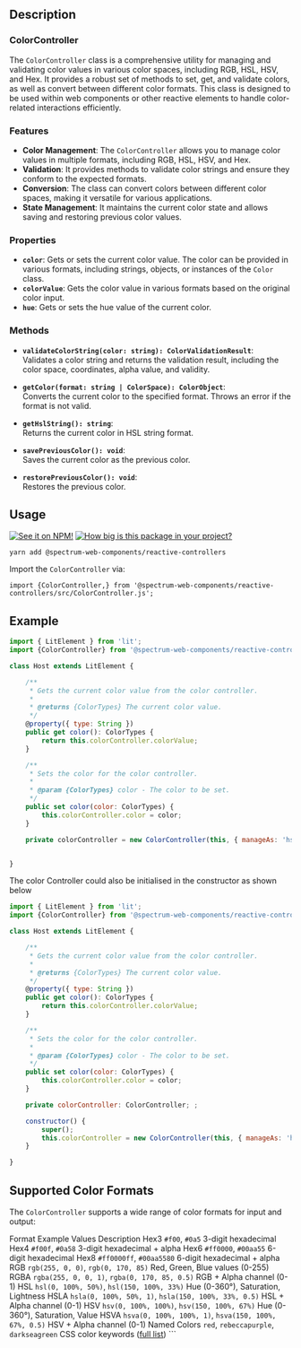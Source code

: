## Description

### ColorController

The `ColorController` class is a comprehensive utility for managing and validating color values in various color spaces, including RGB, HSL, HSV, and Hex. It provides a robust set of methods to set, get, and validate colors, as well as convert between different color formats. This class is designed to be used within web components or other reactive elements to handle color-related interactions efficiently.

### Features

- **Color Management**: The `ColorController` allows you to manage color values in multiple formats, including RGB, HSL, HSV, and Hex.
- **Validation**: It provides methods to validate color strings and ensure they conform to the expected formats.
- **Conversion**: The class can convert colors between different color spaces, making it versatile for various applications.
- **State Management**: It maintains the current color state and allows saving and restoring previous color values.

### Properties

- **`color`**: Gets or sets the current color value. The color can be provided in various formats, including strings, objects, or instances of the `Color` class.
- **`colorValue`**: Gets the color value in various formats based on the original color input.
- **`hue`**: Gets or sets the hue value of the current color.

### Methods

- **`validateColorString(color: string): ColorValidationResult`**:  
  Validates a color string and returns the validation result, including the color space, coordinates, alpha value, and validity.

- **`getColor(format: string | ColorSpace): ColorObject`**:  
  Converts the current color to the specified format. Throws an error if the format is not valid.

- **`getHslString(): string`**:  
  Returns the current color in HSL string format.

- **`savePreviousColor(): void`**:  
  Saves the current color as the previous color.

- **`restorePreviousColor(): void`**:  
  Restores the previous color.

## Usage

[![See it on NPM!](https://img.shields.io/npm/v/@spectrum-web-components/reactive-controllers?style=for-the-badge)](https://www.npmjs.com/package/@spectrum-web-components/reactive-controllers)
[![How big is this package in your project?](https://img.shields.io/bundlephobia/minzip/@spectrum-web-components/reactive-controllers?style=for-the-badge)](https://bundlephobia.com/result?p=@spectrum-web-components/reactive-controllers)

```
yarn add @spectrum-web-components/reactive-controllers
```

Import the `ColorController` via:

```
import {ColorController,} from '@spectrum-web-components/reactive-controllers/src/ColorController.js';
```

## Example

```js
import { LitElement } from 'lit';
import {ColorController} from '@spectrum-web-components/reactive-controllers/src/ColorController.js';

class Host extends LitElement {

    /**
     * Gets the current color value from the color controller.
     *
     * @returns {ColorTypes} The current color value.
     */
    @property({ type: String })
    public get color(): ColorTypes {
        return this.colorController.colorValue;
    }

    /**
     * Sets the color for the color controller.
     *
     * @param {ColorTypes} color - The color to be set.
     */
    public set color(color: ColorTypes) {
        this.colorController.color = color;
    }

    private colorController = new ColorController(this, { manageAs: 'hsv' });


}

```

The color Controller could also be initialised in the constructor as shown below

```js
import { LitElement } from 'lit';
import {ColorController} from '@spectrum-web-components/reactive-controllers/src/ColorController.js';

class Host extends LitElement {

    /**
     * Gets the current color value from the color controller.
     *
     * @returns {ColorTypes} The current color value.
     */
    @property({ type: String })
    public get color(): ColorTypes {
        return this.colorController.colorValue;
    }

    /**
     * Sets the color for the color controller.
     *
     * @param {ColorTypes} color - The color to be set.
     */
    public set color(color: ColorTypes) {
        this.colorController.color = color;
    }

    private colorController: ColorController; ;

    constructor() {
        super();
        this.colorController = new ColorController(this, { manageAs: 'hsv' });
    }

}
```

## Supported Color Formats

The `ColorController` supports a wide range of color formats for input and output:

<sp-table>
    <sp-table-head>
        <sp-table-head-cell>Format</sp-table-head-cell>
        <sp-table-head-cell>Example Values</sp-table-head-cell>
        <sp-table-head-cell>Description</sp-table-head-cell>
    </sp-table-head>
    <sp-table-body>
        <sp-table-row>
            <sp-table-cell>Hex3</sp-table-cell>
            <sp-table-cell><code>#f00</code>, <code>#0a5</code></sp-table-cell>
            <sp-table-cell>3-digit hexadecimal</sp-table-cell>
        </sp-table-row>
        <sp-table-row>
            <sp-table-cell>Hex4</sp-table-cell>
            <sp-table-cell><code>#f00f</code>, <code>#0a58</code></sp-table-cell>
            <sp-table-cell>3-digit hexadecimal + alpha</sp-table-cell>
        </sp-table-row>
        <sp-table-row>
            <sp-table-cell>Hex6</sp-table-cell>
            <sp-table-cell><code>#ff0000</code>, <code>#00aa55</code></sp-table-cell>
            <sp-table-cell>6-digit hexadecimal</sp-table-cell>
        </sp-table-row>
        <sp-table-row>
            <sp-table-cell>Hex8</sp-table-cell>
            <sp-table-cell><code>#ff0000ff</code>, <code>#00aa5580</code></sp-table-cell>
            <sp-table-cell>6-digit hexadecimal + alpha</sp-table-cell>
        </sp-table-row>
        <sp-table-row>
            <sp-table-cell>RGB</sp-table-cell>
            <sp-table-cell><code>rgb(255, 0, 0)</code>, <code>rgb(0, 170, 85)</code></sp-table-cell>
            <sp-table-cell>Red, Green, Blue values (0-255)</sp-table-cell>
        </sp-table-row>
        <sp-table-row>
            <sp-table-cell>RGBA</sp-table-cell>
            <sp-table-cell><code>rgba(255, 0, 0, 1)</code>, <code>rgba(0, 170, 85, 0.5)</code></sp-table-cell>
            <sp-table-cell>RGB + Alpha channel (0-1)</sp-table-cell>
        </sp-table-row>
        <sp-table-row>
            <sp-table-cell>HSL</sp-table-cell>
            <sp-table-cell><code>hsl(0, 100%, 50%)</code>, <code>hsl(150, 100%, 33%)</code></sp-table-cell>
            <sp-table-cell>Hue (0-360°), Saturation, Lightness</sp-table-cell>
        </sp-table-row>
        <sp-table-row>
            <sp-table-cell>HSLA</sp-table-cell>
            <sp-table-cell><code>hsla(0, 100%, 50%, 1)</code>, <code>hsla(150, 100%, 33%, 0.5)</code></sp-table-cell>
            <sp-table-cell>HSL + Alpha channel (0-1)</sp-table-cell>
        </sp-table-row>
        <sp-table-row>
            <sp-table-cell>HSV</sp-table-cell>
            <sp-table-cell><code>hsv(0, 100%, 100%)</code>, <code>hsv(150, 100%, 67%)</code></sp-table-cell>
            <sp-table-cell>Hue (0-360°), Saturation, Value</sp-table-cell>
        </sp-table-row>
        <sp-table-row>
            <sp-table-cell>HSVA</sp-table-cell>
            <sp-table-cell><code>hsva(0, 100%, 100%, 1)</code>, <code>hsva(150, 100%, 67%, 0.5)</code></sp-table-cell>
            <sp-table-cell>HSV + Alpha channel (0-1)</sp-table-cell>
        </sp-table-row>
        <sp-table-row>
            <sp-table-cell>Named Colors</sp-table-cell>
            <sp-table-cell><code>red</code>, <code>rebeccapurple</code>, <code>darkseagreen</code></sp-table-cell>
            <sp-table-cell>CSS color keywords (<a href="https://developer.mozilla.org/en-US/docs/Web/CSS/named-color">full list</a>)</sp-table-cell>
        </sp-table-row>
    </sp-table-body>
</sp-table>
```

